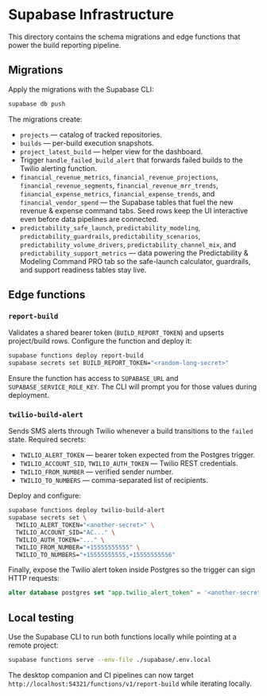 # Supabase Infrastructure

This directory contains the schema migrations and edge functions that power the build reporting pipeline.

## Migrations

Apply the migrations with the Supabase CLI:

```bash
supabase db push
```

The migrations create:

- `projects` — catalog of tracked repositories.
- `builds` — per-build execution snapshots.
- `project_latest_build` — helper view for the dashboard.
- Trigger `handle_failed_build_alert` that forwards failed builds to the Twilio alerting function.
- `financial_revenue_metrics`, `financial_revenue_projections`, `financial_revenue_segments`, `financial_revenue_mrr_trends`,
  `financial_expense_metrics`, `financial_expense_trends`, and `financial_vendor_spend` — the Supabase tables that fuel the new
  revenue & expense command tabs. Seed rows keep the UI interactive even before data pipelines are connected.
- `predictability_safe_launch`, `predictability_modeling`, `predictability_guardrails`, `predictability_scenarios`,
  `predictability_volume_drivers`, `predictability_channel_mix`, and `predictability_support_metrics` — data powering the
  Predictability & Modeling Command PRO tab so the safe-launch calculator, guardrails, and support readiness tables stay live.

## Edge functions

### `report-build`

Validates a shared bearer token (`BUILD_REPORT_TOKEN`) and upserts project/build rows. Configure the function and deploy it:

```bash
supabase functions deploy report-build
supabase secrets set BUILD_REPORT_TOKEN="<random-long-secret>"
```

Ensure the function has access to `SUPABASE_URL` and `SUPABASE_SERVICE_ROLE_KEY`. The CLI will prompt you for those values during deployment.

### `twilio-build-alert`

Sends SMS alerts through Twilio whenever a build transitions to the `failed` state. Required secrets:

- `TWILIO_ALERT_TOKEN` — bearer token expected from the Postgres trigger.
- `TWILIO_ACCOUNT_SID`, `TWILIO_AUTH_TOKEN` — Twilio REST credentials.
- `TWILIO_FROM_NUMBER` — verified sender number.
- `TWILIO_TO_NUMBERS` — comma-separated list of recipients.

Deploy and configure:

```bash
supabase functions deploy twilio-build-alert
supabase secrets set \
  TWILIO_ALERT_TOKEN="<another-secret>" \
  TWILIO_ACCOUNT_SID="AC..." \
  TWILIO_AUTH_TOKEN="..." \
  TWILIO_FROM_NUMBER="+15555555555" \
  TWILIO_TO_NUMBERS="+15555555555,+15555555556"
```

Finally, expose the Twilio alert token inside Postgres so the trigger can sign HTTP requests:

```sql
alter database postgres set "app.twilio_alert_token" = '<another-secret>';
```

## Local testing

Use the Supabase CLI to run both functions locally while pointing at a remote project:

```bash
supabase functions serve --env-file ./supabase/.env.local
```

The desktop companion and CI pipelines can now target `http://localhost:54321/functions/v1/report-build` while iterating locally.
